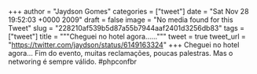 
+++
author = "Jaydson Gomes"
categories = ["tweet"]
date = "Sat Nov 28 19:52:03 +0000 2009"
draft = false
image = "No media found for this Tweet"
slug = "228210af539b5d87a55b7944aaf2401d3256db83"
tags = ["tweet"]
title = """Cheguei no hotel agora......"""
tweet = true
tweet_url = "https://twitter.com/jaydson/status/6149163324"
+++
Cheguei no hotel agora... Fim do evento, muitas reclamações, poucas palestras. Mas o networing é sempre válido. #phpconfbr
